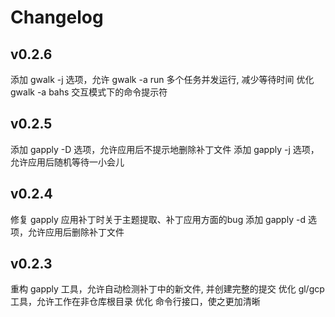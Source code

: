# Changelog

## v0.2.6

添加 gwalk -j 选项，允许 gwalk -a run 多个任务并发运行, 减少等待时间
优化 gwalk -a bahs 交互模式下的命令提示符

## v0.2.5

添加 gapply -D 选项，允许应用后不提示地删除补丁文件
添加 gapply -j 选项，允许应用后随机等待一小会儿

## v0.2.4

修复 gapply 应用补丁时关于主题提取、补丁应用方面的bug
添加 gapply -d 选项，允许应用后删除补丁文件

## v0.2.3

重构 gapply 工具，允许自动检测补丁中的新文件, 并创建完整的提交
优化 gl/gcp 工具，允许工作在非仓库根目录
优化 命令行接口，使之更加清晰
